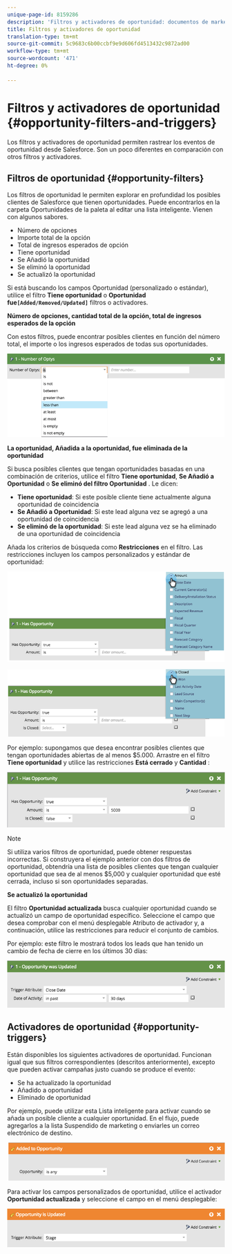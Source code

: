 ```yaml
---
unique-page-id: 8159286
description: 'Filtros y activadores de oportunidad: documentos de marketing: documentación del producto'
title: Filtros y activadores de oportunidad
translation-type: tm+mt
source-git-commit: 5c9683c6b00ccbf9e9d606fd4513432c9872ad00
workflow-type: tm+mt
source-wordcount: '471'
ht-degree: 0%

---
```



# Filtros y activadores de oportunidad {#opportunity-filters-and-triggers}

Los filtros y activadores de oportunidad permiten rastrear los eventos de oportunidad desde Salesforce. Son un poco diferentes en comparación con otros filtros y activadores.

## Filtros de oportunidad {#opportunity-filters}

Los filtros de oportunidad le permiten explorar en profundidad los posibles clientes de Salesforce que tienen oportunidades. Puede encontrarlos en la carpeta Oportunidades de la paleta al editar una lista inteligente. Vienen con algunos sabores.

* Número de opciones
* Importe total de la opción
* Total de ingresos esperados de opción
* Tiene oportunidad
* Se Añadió la oportunidad
* Se eliminó la oportunidad
* Se actualizó la oportunidad

Si está buscando los campos Oportunidad (personalizado o estándar), utilice el filtro **Tiene oportunidad** o **Oportunidad fue`[Added/Removed/Updated]`** filtros o activadores.

**Número de opciones, cantidad total de la opción, total de ingresos esperados de la opción**

Con estos filtros, puede encontrar posibles clientes en función del número total, el importe o los ingresos esperados de todas sus oportunidades.

![](assets/image2015-6-11-12-3a29-3a34.png)

**La oportunidad, Añadida a la oportunidad, fue eliminada de la oportunidad**

Si busca posibles clientes que tengan oportunidades basadas en una combinación de criterios, utilice el filtro **Tiene oportunidad**, **Se Añadió a Oportunidad** o **Se eliminó del filtro Oportunidad** . Le dicen:

* **Tiene oportunidad**: Si este posible cliente tiene actualmente alguna oportunidad de coincidencia
* **Se Añadió a Oportunidad**: Si este lead alguna vez se agregó a una oportunidad de coincidencia
* **Se eliminó de la oportunidad**: Si este lead alguna vez se ha eliminado de una oportunidad de coincidencia

Añada los criterios de búsqueda como **Restricciones** en el filtro. Las restricciones incluyen los campos personalizados y estándar de oportunidad:

![](assets/image2015-6-11-12-3a31-3a0.png)

![](assets/image2015-6-11-12-3a31-3a46.png)

Por ejemplo: supongamos que desea encontrar posibles clientes que tengan oportunidades abiertas de al menos $5.000. Arrastre en el filtro **Tiene oportunidad** y utilice las restricciones **Está cerrado** y **Cantidad** :

![](assets/image2015-6-11-12-3a32-3a0.png)

>[!NOTE]
>
>Si utiliza varios filtros de oportunidad, puede obtener respuestas incorrectas. Si construyera el ejemplo anterior con dos filtros de oportunidad, obtendría una lista de posibles clientes que tengan cualquier oportunidad que sea de al menos $5,000 y cualquier oportunidad que esté cerrada, incluso si son oportunidades separadas.

**Se actualizó la oportunidad**

El filtro **Oportunidad actualizada** busca cualquier oportunidad cuando se actualizó un campo de oportunidad específico. Seleccione el campo que desea comprobar con el menú desplegable Atributo de activador y, a continuación, utilice las restricciones para reducir el conjunto de cambios.

Por ejemplo: este filtro le mostrará todos los leads que han tenido un cambio de fecha de cierre en los últimos 30 días:

![](assets/image2015-6-11-12-3a33-3a7.png)

## Activadores de oportunidad {#opportunity-triggers}

Están disponibles los siguientes activadores de oportunidad. Funcionan igual que sus filtros correspondientes (descritos anteriormente), excepto que pueden activar campañas justo cuando se produce el evento:

* Se ha actualizado la oportunidad
* Añadido a oportunidad
* Eliminado de oportunidad

Por ejemplo, puede utilizar esta Lista inteligente para activar cuando se añada un posible cliente a cualquier oportunidad. En el flujo, puede agregarlos a la lista Suspendido de marketing o enviarles un correo electrónico de destino.

![](assets/image2015-6-11-12-3a33-3a48.png)

Para activar los campos personalizados de oportunidad, utilice el activador **Oportunidad actualizada** y seleccione el campo en el menú desplegable:

![](assets/image2015-6-11-12-3a33-3a34.png)

